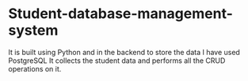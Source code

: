 # Student-database-management-system
It is built using Python and in the backend to store the data I have used PostgreSQL It collects the student data and performs all the CRUD operations on it.
